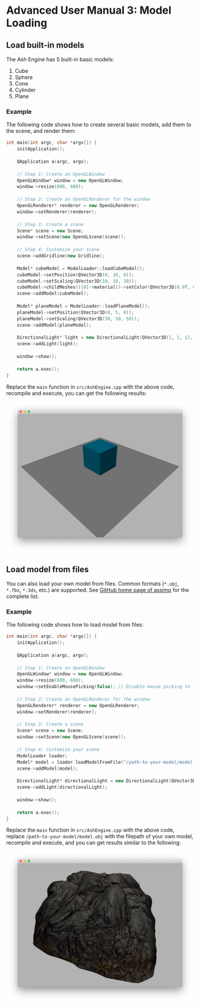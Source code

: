 # Advanced User Manual 3: Model Loading

## Load built-in models

The Ash Engine has 5 built-in basic models:

1. Cube
2. Sphere
3. Cone
4. Cylinder
5. Plane

### Example

The following code shows how to create several basic models, add them to the scene, and render them:

```cpp
int main(int argc, char *argv[]) {
    initApplication();

    QApplication a(argc, argv);

    // Step 1: Create an OpenGLWindow
    OpenGLWindow* window = new OpenGLWindow;
    window->resize(800, 600);

    // Step 2: Create an OpenGLRenderer for the window
    OpenGLRenderer* renderer = new OpenGLRenderer;
    window->setRenderer(renderer);

    // Step 3: Create a scene
    Scene* scene = new Scene;
    window->setScene(new OpenGLScene(scene));

    // Step 4: Customize your scene
    scene->addGridline(new Gridline);

    Model* cubeModel = ModelLoader::loadCubeModel();
    cubeModel->setPosition(QVector3D(0, 10, 0));
    cubeModel->setScaling(QVector3D(10, 10, 10));
    cubeModel->childMeshes()[0]->material()->setColor(QVector3D(0.0f, 0.8f, 1.0f));
    scene->addModel(cubeModel);

    Model* planeModel = ModelLoader::loadPlaneModel();
    planeModel->setPosition(QVector3D(0, 5, 0));
    planeModel->setScaling(QVector3D(50, 50, 50));
    scene->addModel(planeModel);

    DirectionalLight* light = new DirectionalLight(QVector3D(1, 1, 1), QVector3D(-2, -4, -3));
    scene->addLight(light);

    window->show();

    return a.exec();
}
```

Replace the `main` function in `src/AshEngine.cpp` with the above code, recompile and execute, you can get the following results:

![](images/advanced-user-manual3-1.jpg)

## Load model from files

You can also load your own model from files. Common formats (`*.obj`, `*.fbx`, `*.3ds`, etc.) are supported. See [GitHub home page of assimp](https://github.com/assimp/assimp) for the complete list.

### Example

The following code shows how to load model from files:

```cpp
int main(int argc, char *argv[]) {
    initApplication();

    QApplication a(argc, argv);

    // Step 1: Create an OpenGLWindow
    OpenGLWindow* window = new OpenGLWindow;
    window->resize(800, 600);
    window->setEnableMousePicking(false); // Disable mouse picking to improve performance

    // Step 2: Create an OpenGLRenderer for the window
    OpenGLRenderer* renderer = new OpenGLRenderer;
    window->setRenderer(renderer);

    // Step 3: Create a scene
    Scene* scene = new Scene;
    window->setScene(new OpenGLScene(scene));

    // Step 4: Customize your scene
    ModelLoader loader;
    Model* model = loader.loadModelFromFile("/path-to-your-model/model.obj");
    scene->addModel(model);

    DirectionalLight* directionalLight = new DirectionalLight(QVector3D(1, 1, 1), QVector3D(-2, -4, -3));
    scene->addLight(directionalLight);

    window->show();

    return a.exec();
}
```

Replace the `main` function in `src/AshEngine.cpp` with the above code, replace `/path-to-your-model/model.obj` with the filepath of your own model, recompile and execute, and you can get results similar to the following:

![](images/advanced-user-manual3-2.jpg)
